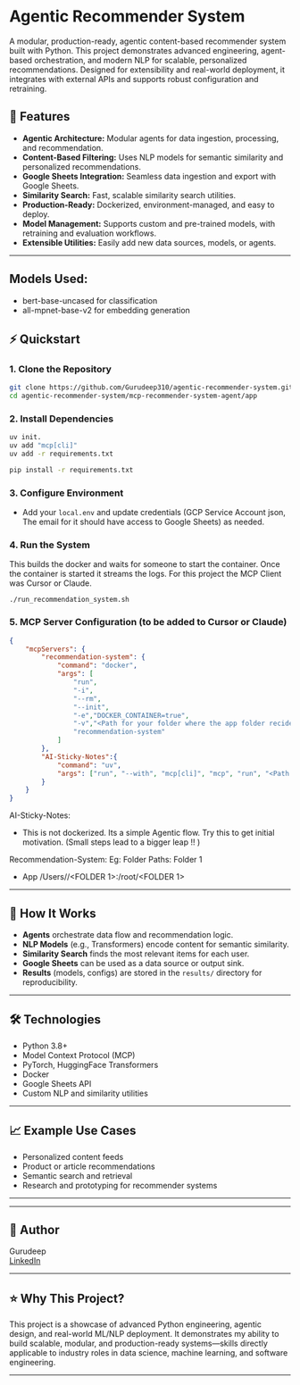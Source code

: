 # Agentic Recommender System

A modular, production-ready, agentic content-based recommender system built with Python. This project demonstrates advanced engineering, agent-based orchestration, and modern NLP for scalable, personalized recommendations. Designed for extensibility and real-world deployment, it integrates with external APIs and supports robust configuration and retraining.


## 🚀 Features

- **Agentic Architecture:** Modular agents for data ingestion, processing, and recommendation.
- **Content-Based Filtering:** Uses NLP models for semantic similarity and personalized recommendations.
- **Google Sheets Integration:** Seamless data ingestion and export with Google Sheets.
- **Similarity Search:** Fast, scalable similarity search utilities.
- **Production-Ready:** Dockerized, environment-managed, and easy to deploy.
- **Model Management:** Supports custom and pre-trained models, with retraining and evaluation workflows.
- **Extensible Utilities:** Easily add new data sources, models, or agents.

---
## Models Used:
- bert-base-uncased for classification
- all-mpnet-base-v2 for embedding generation

## ⚡ Quickstart

### 1. Clone the Repository

```sh
git clone https://github.com/Gurudeep310/agentic-recommender-system.git
cd agentic-recommender-system/mcp-recommender-system-agent/app
```

### 2. Install Dependencies

```sh
uv init.
uv add "mcp[cli]"
uv add -r requirements.txt

pip install -r requirements.txt
```

### 3. Configure Environment

- Add your `local.env` and update credentials (GCP Service Account json, The email for it should have access to Google Sheets) as needed.

### 4. Run the System

This builds the docker and waits for someone to start the container. Once the container is started it streams the logs.
For this project the MCP Client was Cursor or Claude.
```
./run_recommendation_system.sh
```

### 5. MCP Server Configuration (to be added to Cursor or Claude)
```json
{
    "mcpServers": {
        "recommendation-system": {
            "command": "docker",
            "args": [
                "run",
                "-i",
                "--rm",
                "--init",
                "-e","DOCKER_CONTAINER=true",
                "-v","<Path for your folder where the app folder recides>:/root/<Path for your folder where the app folder recides>",
                "recommendation-system"
            ]
        },
        "AI-Sticky-Notes":{
            "command": "uv",
            "args": ["run", "--with", "mcp[cli]", "mcp", "run", "<Path for your file where the python app recides>"]
        }
    }
}
```

AI-Sticky-Notes:
- This is not dockerized. Its a simple Agentic flow. Try this to get initial motivation. (Small steps lead to a bigger leap !! )

Recommendation-System:
Eg: Folder Paths:
Folder 1
  - App
/Users/<USER NAME>/<FOLDER 1>:/root/<FOLDER 1>
    
---

## 🧠 How It Works

- **Agents** orchestrate data flow and recommendation logic.
- **NLP Models** (e.g., Transformers) encode content for semantic similarity.
- **Similarity Search** finds the most relevant items for each user.
- **Google Sheets** can be used as a data source or output sink.
- **Results** (models, configs) are stored in the `results/` directory for reproducibility.
---

## 🛠️ Technologies

- Python 3.8+
- Model Context Protocol (MCP)
- PyTorch, HuggingFace Transformers
- Docker
- Google Sheets API
- Custom NLP and similarity utilities
---

## 📈 Example Use Cases

- Personalized content feeds
- Product or article recommendations
- Semantic search and retrieval
- Research and prototyping for recommender systems

---
---

## 👤 Author

Gurudeep  
[LinkedIn](https://www.linkedin.com/in/gurudeep-muvvala-n-v-sai/)

---

## ⭐ Why This Project?

This project is a showcase of advanced Python engineering, agentic design, and real-world ML/NLP deployment. It demonstrates my ability to build scalable, modular, and production-ready systems—skills directly applicable to industry roles in data science, machine learning, and software engineering.

---
